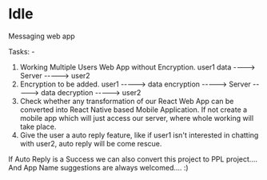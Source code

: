 # Idle
Messaging web app

Tasks: -
1. Working Multiple Users Web App without Encryption.
   user1 data ----> Server -----> user2
2. Encryption to be added.
   user1 -----> data encryption  -----> Server -----> data decryption -----> user2
3. Check whether any transformation of our React Web App can be converted into React Native based Mobile Application.
   If not create a mobile app which will just access our server, where whole working will take place.
4. Give the user a auto reply feature, like if user1 isn't interested in chatting with user2, auto reply will be come rescue.

If Auto Reply is a Success we can also convert this project to PPL project....
And App Name suggestions are always welcomed....
:)
